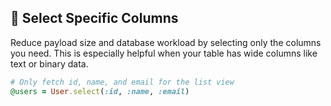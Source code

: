 ## 🎯 Select Specific Columns

Reduce payload size and database workload by selecting only the columns you need. This is especially helpful when your table has wide columns like text or binary data.

```ruby
# Only fetch id, name, and email for the list view
@users = User.select(:id, :name, :email)
```
